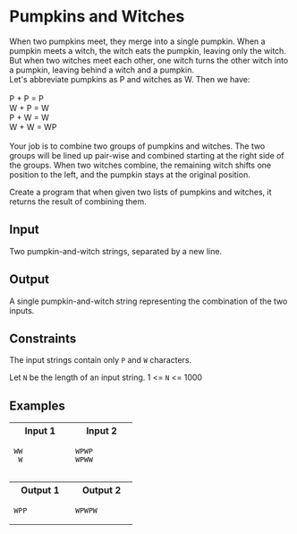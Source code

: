 # Pumpkins and Witches

When two pumpkins meet, they merge into a single pumpkin. When a pumpkin meets a witch, the witch eats the pumpkin, leaving only the witch. But when two witches meet each other, one witch turns the other witch into a pumpkin, leaving behind a witch and a pumpkin.\
Let's abbreviate pumpkins as P and witches as W. Then we have:\
\
P + P = P\
W + P = W\
P + W = W\
W + W = WP\
\
Your job is to combine two groups of pumpkins and witches. The two groups will be lined up pair-wise and combined starting at the right side of the groups. When two witches combine, the remaining witch shifts one position to the left, and the pumpkin stays at the original position.

Create a program that when given two lists of pumpkins and witches, it returns the result of combining them.

## Input

Two pumpkin-and-witch strings, separated by a new line.

## Output

A single pumpkin-and-witch string representing the combination of the two inputs.

## Constraints

The input strings contain only `P` and `W` characters.

Let `N` be the length of an input string. 1 <= `N` <= 1000

## Examples

<table>
    <tr>
        <th width="50%">Input 1</th>
        <th>Input 2</th>
    </tr>
    <tr>
        <td>
            <pre>
WW
 W
            </pre>
        </td>
        <td>
            <pre>
WPWP
WPWW
            </pre>
        </td>
    </tr>
    <tr>
        <th>Output 1</th>
        <th>Output 2</th>
    </tr>
    <tr>
        <td>
            <pre>WPP</pre>
        </td>
        <td>
            <pre>WPWPW</pre>
        </td>
    </tr>
</table>
